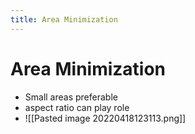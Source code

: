 ```yaml
---
title: Area Minimization
---
```


# Area Minimization
- Small areas preferable  
- aspect ratio can play role
- ![[Pasted image 20220418123113.png]]













